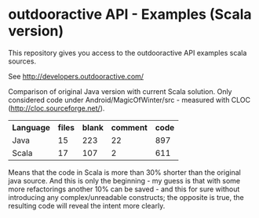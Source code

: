 outdooractive API - Examples (Scala version)
============================

This repository gives you access to the outdooractive API examples scala sources.

See http://developers.outdooractive.com/


Comparison of original Java version with current Scala solution.
Only considered code under Android/MagicOfWinter/src - measured with CLOC (http://cloc.sourceforge.net/).

<table>
    <tr>
        <th>Language</th>
        <th>files</th>
        <th>blank</th>
        <th>comment</th>
        <th>code</th>
    </tr>
    <tr>
        <td>Java</td>
        <td>15</td>
        <td>223</td>
        <td>22</td>
        <td>897</td>
    </tr>
    <tr>
        <td>Scala</td>
        <td>17</td>
        <td>107</td>
        <td>2</td>
        <td>611</td>
    </tr>
</table>

Means that the code in Scala is more than 30% shorter than the original java source. And this is only the beginning - my guess is that with some more refactorings another 10% can be saved - and this for sure without introducing any complex/unreadable constructs; the opposite is true, the resulting code will reveal the intent more clearly.
